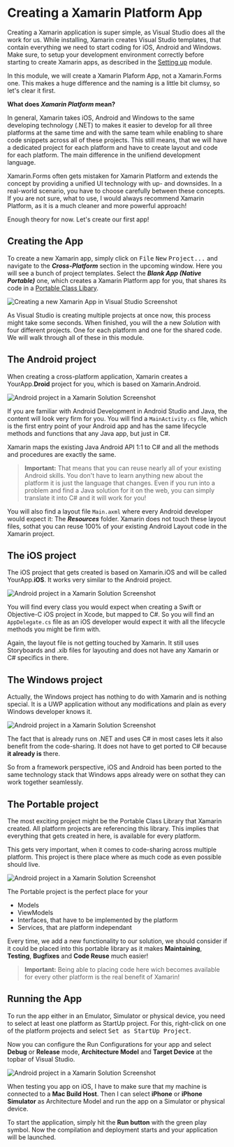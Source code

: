 # Creating a Xamarin Platform App
Creating a Xamarin application is super simple, as Visual Studio does all the work for us. While installing, Xamarin creates Visual Studio templates, that contain everything we need to start coding for iOS, Android and Windows. Make sure, to setup your development environment correctly before starting to create Xamarin apps, as described in the [Setting up](/02%20Setting%20up) module.

In this module, we will create a Xamarin Plaform App, not a Xamarin.Forms one. This makes a huge difference and the naming is a little bit clumsy, so let's clear it first.

**What does *Xamarin Platform* mean?**

In general, Xamarin takes iOS, Android and Windows to the same developing technology (.NET) to makes it easier to develop for all three platforms at the same time and with the same team while enabling to share code snippets across all of these projects. This still means, that we will have a dedicated project for each platform and have to create layout and code for each platform. The main difference in the unifiend development language.

Xamarin.Forms often gets mistaken for Xamarin Platform and extends the concept by providing a unified UI technology with up- and downsides. In a real-world scenario, you have to choose carefully between these concepts. If you are not sure, what to use, I would always recommend Xamarin Platform, as it is a much cleaner and more powerful approach!

Enough theory for now. Let's create our first app!

## Creating the App
To create a new Xamarin app, simply click on <kbd>File</kbd> <kbd>New</kbd> <kbd>Project...</kbd> and navigate to the ***Cross-Platform*** section in the upcoming window. Here you will see a bunch of project templates. Select the ***Blank App (Native Portable)*** one, which creates a Xamarin Platform app for you, that shares its code in a [Portable Class Libary](https://msdn.microsoft.com/en-us/library/gg597391(v=vs.110).aspx).

![Creating a new Xamarin App in Visual Studio Screenshot](../Misc/vsnewxamarinproject.png)

As Visual Studio is creating multiple projects at once now, this process might take some seconds. When finished, you will the a new *Solution* with four different projects. One for each platform and one for the shared code. We will walk through all of these in this module. 

## The Android project
When creating a cross-platform application, Xamarin creates a YourApp.**Droid** project for you, which is based on Xamarin.Android.

![Android project in a Xamarin Solution Screenshot](../Misc/vsexplorexamarinandroid.png)

If you are familiar with Android Development in Android Studio and Java, the content will look very firm for you. You will find a `MainActivity.cs` file, which is the first entry point of your Android app and has the same lifecycle methods and functions that any Java app, but just in C#.

Xamarin maps the existing Java Android API 1:1 to C# and all the methods and procedures are exactly the same.

> **Important:** That means that you can reuse nearly all of your existing Android skills. You don't have to learn anything new about the platform it is just the language that changes. Even if you run into a problem and find a Java solution for it on the web, you can simply translate it into C# and it will work for you!

You will also find a layout file `Main.axml` where every Android developer would expect it: The ***Resources*** folder. Xamarin does not touch these layout files, sothat you can reuse 100% of your existing Android Layout code in the Xamarin project.

## The iOS project
The iOS project that gets created is based on Xamarin.iOS and will be called YourApp.**iOS**. It works very similar to the Android project.

![Android project in a Xamarin Solution Screenshot](../Misc/vsexplorexamarinios.png)

You will find every class you would expect when creating a Swift or Objective-C iOS project in Xcode, but mapped to C#. So you will find an `AppDelegate.cs` file as an iOS developer would expect it with all the lifecycle methods you might be firm with.

Again, the layout file is not getting touched by Xamarin. It still uses Storyboards and .xib files for layouting and does not have any Xamarin or C# specifics in there.

## The Windows project
Actually, the Windows project has nothing to do with Xamarin and is nothing special. It is a UWP application without any modifications and plain as every Windows developer knows it.

![Android project in a Xamarin Solution Screenshot](../Misc/vsexplorexamarinwindows.png)

The fact that is already runs on .NET and uses C# in most cases lets it also benefit from the code-sharing. It does not have to get ported to C# because **it already is** there.

So from a framework perspective, iOS and Android has been ported to the same technology stack that Windows apps already were on sothat they can work together seamlessly.

## The Portable project
The most exciting project might be the Portable Class Library that Xamarin created. All platform projects are referencing this library. This implies that everything that gets created in here, is available for every platform.

This gets very important, when it comes to code-sharing across multiple platform. This project is there place where as much code as even possible should live.

![Android project in a Xamarin Solution Screenshot](../Misc/vsexplorexamarinshared.png)

The Portable project is the perfect place for your

- Models
- ViewModels
- Interfaces, that have to be implemented by the platform
- Services, that are platform independant

Every time, we add a new functionality to our solution, we should consider if it could be placed into this portable library as it makes **Maintaining**, **Testing**, **Bugfixes** and **Code Reuse** much easier!

> **Important:** Being able to placing code here wich becomes available for every other platform is the real benefit of Xamarin!

## Running the App
To run the app either in an Emulator, Simulator or physical device, you need to select at least one platform as StartUp project. For this, right-click on one of the platform projects and select <kbd>Set as StartUp Project</kbd>.

Now you can configure the Run Configurations for your app and select **Debug** or **Release** mode, **Architecture Model** and **Target Device** at the topbar of Visual Studio.

![Android project in a Xamarin Solution Screenshot](../Misc/vsrunxamarinandroidapp.png)

When testing you app on iOS, I have to make sure that my machine is connected to a **Mac Build Host**. Then I can select **iPhone** or **iPhone Simulator** as Architecture Model and run the app on a Simulator or physical device.

To start the application, simply hit the **Run button** with the green play symbol. Now the compilation and deployment starts and your application will be launched.